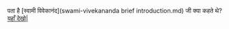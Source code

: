 ﻿पता है [स्वामी विवेकानंद](swami-vivekananda brief introduction.md) जी क्या कहते थे? [यहाँ देखो|](teachings-of-swami-vivekananda/quotes.md)
